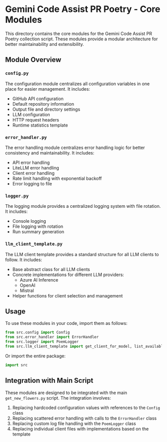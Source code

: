 # Gemini Code Assist PR Poetry - Core Modules

This directory contains the core modules for the Gemini Code Assist PR Poetry collection script. These modules provide a modular architecture for better maintainability and extensibility.

## Module Overview

### `config.py`

The configuration module centralizes all configuration variables in one place for easier management. It includes:

- GitHub API configuration
- Default repository information
- Output file and directory settings
- LLM configuration
- HTTP request headers
- Runtime statistics template

### `error_handler.py`

The error handling module centralizes error handling logic for better consistency and maintainability. It includes:

- API error handling
- LiteLLM error handling
- Client error handling
- Rate limit handling with exponential backoff
- Error logging to file

### `logger.py`

The logging module provides a centralized logging system with file rotation. It includes:

- Console logging
- File logging with rotation
- Run summary generation

### `llm_client_template.py`

The LLM client template provides a standard structure for all LLM clients to follow. It includes:

- Base abstract class for all LLM clients
- Concrete implementations for different LLM providers:
  - Azure AI Inference
  - OpenAI
  - Mistral
- Helper functions for client selection and management

## Usage

To use these modules in your code, import them as follows:

```python
from src.config import Config
from src.error_handler import ErrorHandler
from src.logger import PoemLogger
from src.llm_client_template import get_client_for_model, list_available_clients
```

Or import the entire package:

```python
import src
```

## Integration with Main Script

These modules are designed to be integrated with the main `get_new_flowers.py` script. The integration involves:

1. Replacing hardcoded configuration values with references to the `Config` class
2. Replacing scattered error handling with calls to the `ErrorHandler` class
3. Replacing custom log file handling with the `PoemLogger` class
4. Replacing individual client files with implementations based on the template
